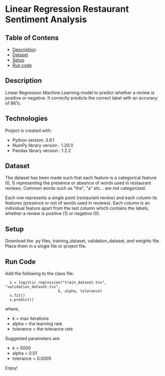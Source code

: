 # Linear Regression Restaurant Sentiment Analysis

## Table of Contens
* [Description](#description)
* [Dataset](#dataset)
* [Setup](#setup)
* [Run code](#run-code)

## Description
Linear Regression Machine Learning model to predict whether a review is positive or negative. It correctly predicts the correct label with an accuracy of 86%.

## Technologies
Project is created with:
* Python version: 3.9.1
* NumPy library version : 1.20.0
* Pandas library version : 1.2.2

## Dataset
The dataset has been made such that each feature is a categorical feature (0, 1) representing the presence or absence of words used in restaurant reviews. Common words such as "the", "a" etc... are not categorized.

Each row represents a single point (restaurant review) and each column its features (presence or not of words used in reviews). Each column is an individual feature apart from the last column which contains the labels, whether a review is positive (1) or negative (0).

## Setup
Download the .py files, training_dataset, validation_dataset, and weights file. Place them in a single file or project file.

## Run Code

Add the following to the class file:

```
  x = logistic_regression("train_dataset.tsv", "validation_dataset.tsv",
                        k, alpha, tolerance)
  x.fit()
  x.predict()
```
where,

* k = max iterations
* alpha = the learning rate
* tolerance = the tolerance rate
      
Suggested parameters are:
* k = 5000
* alpha = 0.01
* tolerance = 0.0005

Enjoy!
